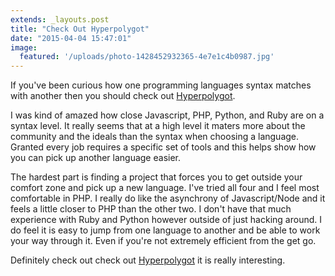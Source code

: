 ```yaml
---
extends: _layouts.post
title: "Check Out Hyperpolygot"
date: "2015-04-04 15:47:01"
image:
  featured: '/uploads/photo-1428452932365-4e7e1c4b0987.jpg'
---
```


If you've been curious how one programming languages syntax matches with another then you should check out [Hyperpolygot](http://hyperpolyglot.org).

I was kind of amazed how close Javascript, PHP, Python, and Ruby are on a syntax level.  It really seems that at a high level it maters more about the community and the ideals than the syntax when choosing a language.  Granted every job requires a specific set of tools and this helps show how you can pick up another language easier.

The hardest part is finding a project that forces you to get outside your comfort zone and pick up a new language.  I've tried all four and I feel most comfortable in PHP.  I really do like the asynchrony of Javascript/Node and it feels a little closer to PHP than the other two.  I  don't have that much experience with Ruby and Python however outside of just hacking around.
I do feel it is easy to jump from one language to another and be able to work your way through it. Even if you're not extremely efficient from the get go.

Definitely check out check out [Hyperpolygot](http://hyperpolyglot.org) it is really interesting.
